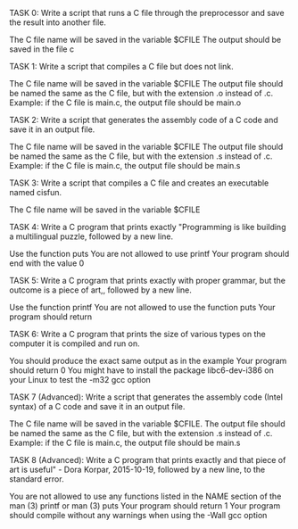 TASK 0:
Write a script that runs a C file through the preprocessor and save the result into another file.

The C file name will be saved in the variable $CFILE
The output should be saved in the file c

TASK 1:
Write a script that compiles a C file but does not link.

The C file name will be saved in the variable $CFILE
The output file should be named the same as the C file, but with the extension .o instead of .c.
Example: if the C file is main.c, the output file should be main.o

TASK 2:
Write a script that generates the assembly code of a C code and save it in an output file.

The C file name will be saved in the variable $CFILE
The output file should be named the same as the C file, but with the extension .s instead of .c.
Example: if the C file is main.c, the output file should be main.s

TASK 3:
Write a script that compiles a C file and creates an executable named cisfun.

The C file name will be saved in the variable $CFILE

TASK 4:
Write a C program that prints exactly "Programming is like building a multilingual puzzle, followed by a new line.

Use the function puts
You are not allowed to use printf
Your program should end with the value 0

TASK 5:
Write a C program that prints exactly with proper grammar, but the outcome is a piece of art,, followed by a new line.

Use the function printf
You are not allowed to use the function puts
Your program should return

TASK 6:
Write a C program that prints the size of various types on the computer it is compiled and run on.

You should produce the exact same output as in the example
Your program should return 0
You might have to install the package libc6-dev-i386 on your Linux to test the -m32 gcc option

TASK 7 (Advanced):
Write a script that generates the assembly code (Intel syntax) of a C code and save it in an output file.

The C file name will be saved in the variable $CFILE.
The output file should be named the same as the C file, but with the extension .s instead of .c.
Example: if the C file is main.c, the output file should be main.s

TASK 8 (Advanced):
Write a C program that prints exactly and that piece of art is useful" - Dora Korpar, 2015-10-19, followed by a new line, to the standard error.

You are not allowed to use any functions listed in the NAME section of the man (3) printf or man (3) puts
Your program should return 1
Your program should compile without any warnings when using the -Wall gcc option
